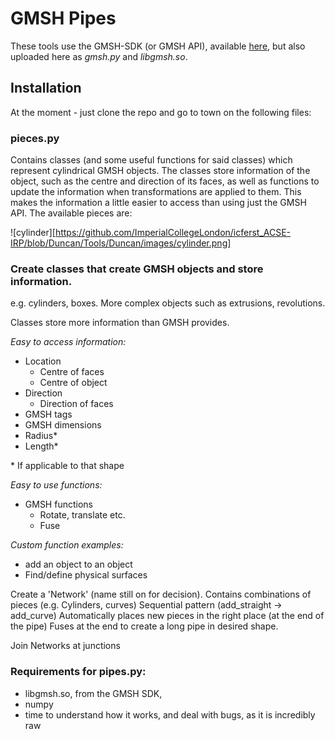 # GMSH Pipes
These tools use the GMSH-SDK (or GMSH API), available [here](http://gmsh.info/), but also uploaded here as *gmsh.py* and *libgmsh.so*.

## Installation
At the moment - just clone the repo and go to town on the following files:

### pieces.py
Contains classes (and some useful functions for said classes) which represent cylindrical GMSH objects. The classes store information of the object, such as the centre and direction of its faces, as well as functions to update the information when transformations are applied to them. This makes the information a little easier to access than using just the GMSH API. The available pieces are:

![cylinder][https://github.com/ImperialCollegeLondon/icferst_ACSE-IRP/blob/Duncan/Tools/Duncan/images/cylinder.png]

### Create classes that create GMSH objects and store information. 
e.g. cylinders, boxes. 
More complex objects such as extrusions, revolutions.

Classes store more information than GMSH provides.

*Easy to access information:*
- Location
  -   Centre of faces
  -   Centre of object
- Direction
  - Direction of faces
- GMSH tags
- GMSH dimensions	
- Radius*
- Length*

\* If applicable to that shape

*Easy to use functions:*
  - GMSH functions
    - Rotate, translate etc.
    - Fuse
		
*Custom function examples:*
- add an object to an object
- Find/define physical surfaces


Create a 'Network' (name still on for decision).
	Contains combinations of pieces (e.g. Cylinders, curves)
	Sequential pattern (add_straight -> add_curve)
	Automatically places new pieces in the right place
(at the end of the pipe)
	Fuses at the end to create a long pipe in desired shape.

Join Networks at junctions

### Requirements for pipes.py:
- libgmsh.so, from the GMSH SDK, 
- numpy
- time to understand how it works, and deal with bugs, as it is incredibly raw
